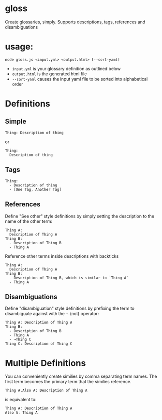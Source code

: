 # gloss
Create glossaries, simply.
Supports descriptions, tags, references and disambiguations

# usage:

`node gloss.js <input.yml> <output.html> [--sort-yaml]`

* `input.yml` is your glossary definition as outlined below
* `output.html` is the generated html file
* `--sort-yaml` causes the input yaml file to be sorted into alphabetical order

# Definitions

## Simple

    Thing: Description of thing

or

    Thing:
      Description of thing

## Tags

    Thing:
      - Description of thing
      - [One Tag, Another Tag]

## References

Define "See other" style definitions by simply setting the description to the name of the other term:

    Thing A: 
	  Description of Thing A
    Thing B: 
	  - Description of Thing B
      - Thing A
	  
Reference other terms inside descriptions with backticks
	
    Thing A: 
	  Description of Thing A
    Thing B: 
	  - Description of Thing B, which is similar to `Thing A`
      - Thing A
	
## Disambiguations

Define "disambiguation" style definitions by prefixing the term to disambiguate against with the ¬ (not) operator:

    Thing A: Description of Thing A
    Thing B: 
	  - Description of Thing B
      - Thing A
	  - ¬Thing C
	Thing C: Description of Thing C

# Multiple Definitions

You can conveniently create similies by comma separating term names. The first term becomes the primary term that the similies reference.

    Thing A,Also A: Description of Thing A
	
is equivalent to:

    Thing A: Description of Thing A
    Also A: Thing A